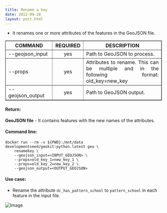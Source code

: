 ```yaml
---
title: Rename a key
date: 2012-09-28
layout: post.html
---
```


- It renames one or more attributes of the features in the GeoJSON file.

<table border cellpadding="5px">
	<tr>
		<th style="width: 30%;">COMMAND</th> 
        <th style="width: 20%;">REQUIRED</th> 
        <th style="width: 50%;">DESCRIPTION</th>
	</tr>
	<tr>
		<td style="text-align: justify; vertical-align: middle;">--geojson_input</td> 
        <td style="text-align: center; vertical-align: middle;">yes</td>
        <td style="text-align: justify; vertical-align: middle;">Path to GeoJSON to process.</td>
	</tr>
    <tr>
		<td style="text-align: justify; vertical-align: middle;">--props</td> 
        <td style="text-align: center; vertical-align: middle;">yes</td>
        <td style="text-align: justify; vertical-align: middle;">Attributes to rename. This can be multiple and in the following format: old_key=new_key</td>
	</tr>
    <tr>
		<td style="text-align: justify; vertical-align: middle;">--geojson_output</td> 
        <td style="text-align: center; vertical-align: middle;">yes</td>
        <td style="text-align: justify; vertical-align: middle;">Path to GeoJSON output.</td>
	</tr>
</table>

#### Return:

**GeoJSON file** - It contains features with the new names of the attributes.

#### Command line:

```
docker run --rm -v ${PWD}:/mnt/data developmentseed/geokit:python.latest geo \
    renamekey \
    --geojson_input=<INPUT_GEOJSON> \
    --props=old_key_1=new_key_1 \
    --props=old_key_2=new_key_2 \
    --geojson_output=<OUTPUT_GEOJSON>
```

#### Use case:

- Rename the attribute `dc_has_pattern_school` to `pattern_school` in each feature in the input file.

![Image](https://user-images.githubusercontent.com/11504548/184251665-27df7077-23f9-480d-8faf-9b0de8a60ce1.png)
